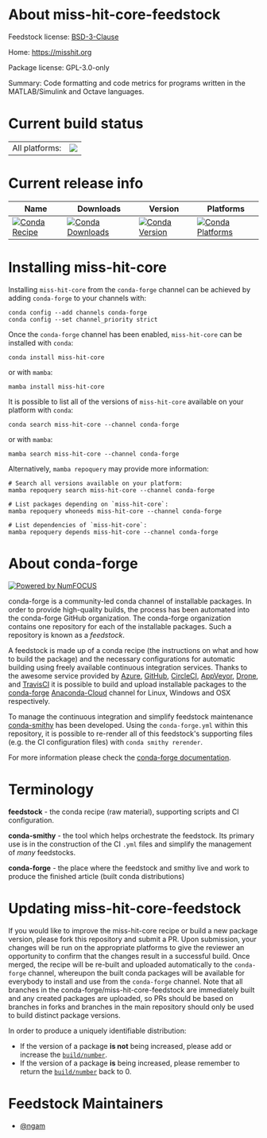 About miss-hit-core-feedstock
=============================

Feedstock license: [BSD-3-Clause](https://github.com/conda-forge/miss-hit-core-feedstock/blob/main/LICENSE.txt)

Home: https://misshit.org

Package license: GPL-3.0-only

Summary: Code formatting and code metrics for programs written in the MATLAB/Simulink and Octave languages.

Current build status
====================


<table><tr><td>All platforms:</td>
    <td>
      <a href="https://dev.azure.com/conda-forge/feedstock-builds/_build/latest?definitionId=18772&branchName=main">
        <img src="https://dev.azure.com/conda-forge/feedstock-builds/_apis/build/status/miss-hit-core-feedstock?branchName=main">
      </a>
    </td>
  </tr>
</table>

Current release info
====================

| Name | Downloads | Version | Platforms |
| --- | --- | --- | --- |
| [![Conda Recipe](https://img.shields.io/badge/recipe-miss--hit--core-green.svg)](https://anaconda.org/conda-forge/miss-hit-core) | [![Conda Downloads](https://img.shields.io/conda/dn/conda-forge/miss-hit-core.svg)](https://anaconda.org/conda-forge/miss-hit-core) | [![Conda Version](https://img.shields.io/conda/vn/conda-forge/miss-hit-core.svg)](https://anaconda.org/conda-forge/miss-hit-core) | [![Conda Platforms](https://img.shields.io/conda/pn/conda-forge/miss-hit-core.svg)](https://anaconda.org/conda-forge/miss-hit-core) |

Installing miss-hit-core
========================

Installing `miss-hit-core` from the `conda-forge` channel can be achieved by adding `conda-forge` to your channels with:

```
conda config --add channels conda-forge
conda config --set channel_priority strict
```

Once the `conda-forge` channel has been enabled, `miss-hit-core` can be installed with `conda`:

```
conda install miss-hit-core
```

or with `mamba`:

```
mamba install miss-hit-core
```

It is possible to list all of the versions of `miss-hit-core` available on your platform with `conda`:

```
conda search miss-hit-core --channel conda-forge
```

or with `mamba`:

```
mamba search miss-hit-core --channel conda-forge
```

Alternatively, `mamba repoquery` may provide more information:

```
# Search all versions available on your platform:
mamba repoquery search miss-hit-core --channel conda-forge

# List packages depending on `miss-hit-core`:
mamba repoquery whoneeds miss-hit-core --channel conda-forge

# List dependencies of `miss-hit-core`:
mamba repoquery depends miss-hit-core --channel conda-forge
```


About conda-forge
=================

[![Powered by
NumFOCUS](https://img.shields.io/badge/powered%20by-NumFOCUS-orange.svg?style=flat&colorA=E1523D&colorB=007D8A)](https://numfocus.org)

conda-forge is a community-led conda channel of installable packages.
In order to provide high-quality builds, the process has been automated into the
conda-forge GitHub organization. The conda-forge organization contains one repository
for each of the installable packages. Such a repository is known as a *feedstock*.

A feedstock is made up of a conda recipe (the instructions on what and how to build
the package) and the necessary configurations for automatic building using freely
available continuous integration services. Thanks to the awesome service provided by
[Azure](https://azure.microsoft.com/en-us/services/devops/), [GitHub](https://github.com/),
[CircleCI](https://circleci.com/), [AppVeyor](https://www.appveyor.com/),
[Drone](https://cloud.drone.io/welcome), and [TravisCI](https://travis-ci.com/)
it is possible to build and upload installable packages to the
[conda-forge](https://anaconda.org/conda-forge) [Anaconda-Cloud](https://anaconda.org/)
channel for Linux, Windows and OSX respectively.

To manage the continuous integration and simplify feedstock maintenance
[conda-smithy](https://github.com/conda-forge/conda-smithy) has been developed.
Using the ``conda-forge.yml`` within this repository, it is possible to re-render all of
this feedstock's supporting files (e.g. the CI configuration files) with ``conda smithy rerender``.

For more information please check the [conda-forge documentation](https://conda-forge.org/docs/).

Terminology
===========

**feedstock** - the conda recipe (raw material), supporting scripts and CI configuration.

**conda-smithy** - the tool which helps orchestrate the feedstock.
                   Its primary use is in the construction of the CI ``.yml`` files
                   and simplify the management of *many* feedstocks.

**conda-forge** - the place where the feedstock and smithy live and work to
                  produce the finished article (built conda distributions)


Updating miss-hit-core-feedstock
================================

If you would like to improve the miss-hit-core recipe or build a new
package version, please fork this repository and submit a PR. Upon submission,
your changes will be run on the appropriate platforms to give the reviewer an
opportunity to confirm that the changes result in a successful build. Once
merged, the recipe will be re-built and uploaded automatically to the
`conda-forge` channel, whereupon the built conda packages will be available for
everybody to install and use from the `conda-forge` channel.
Note that all branches in the conda-forge/miss-hit-core-feedstock are
immediately built and any created packages are uploaded, so PRs should be based
on branches in forks and branches in the main repository should only be used to
build distinct package versions.

In order to produce a uniquely identifiable distribution:
 * If the version of a package **is not** being increased, please add or increase
   the [``build/number``](https://docs.conda.io/projects/conda-build/en/latest/resources/define-metadata.html#build-number-and-string).
 * If the version of a package **is** being increased, please remember to return
   the [``build/number``](https://docs.conda.io/projects/conda-build/en/latest/resources/define-metadata.html#build-number-and-string)
   back to 0.

Feedstock Maintainers
=====================

* [@ngam](https://github.com/ngam/)

